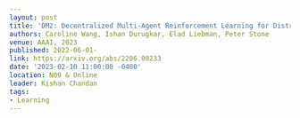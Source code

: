 ```yaml
---
layout: post
title: 'DM2: Decentralized Multi-Agent Reinforcement Learning for Distribution Matching'
authors: Caroline Wang, Ishan Durugkar, Elad Liebman, Peter Stone
venue: AAAI, 2023
published: 2022-06-01-
link: https://arxiv.org/abs/2206.00233
date: '2023-02-10 11:00:00 -0400'
location: N09 & Online
leader: Kishan Chandan
tags:
- Learning
---
```

